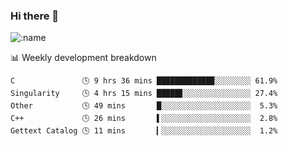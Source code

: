 ### Hi there 👋

<!--
**lv2020/lv2020** is a ✨ _special_ ✨ repository because its `README.md` (this file) appears on your GitHub profile.

Here are some ideas to get you started:

- 🔭 I’m currently working on ...
- 🌱 I’m currently learning ...
- 👯 I’m looking to collaborate on ...
- 🤔 I’m looking for help with ...
- 💬 Ask me about ...
- 📫 How to reach me: ...
- 😄 Pronouns: ...
- ⚡ Fun fact: ...
-->
![:name](https://count.getloli.com/get/@:lv2020)
 <!-- waka-box start -->
📊 Weekly development breakdown
```text
C               🕓 9 hrs 36 mins ████████████▉░░░░░░░░ 61.9%
Singularity     🕓 4 hrs 15 mins █████▊░░░░░░░░░░░░░░░ 27.4%
Other           🕓 49 mins       █░░░░░░░░░░░░░░░░░░░░  5.3%
C++             🕓 26 mins       ▌░░░░░░░░░░░░░░░░░░░░  2.8%
Gettext Catalog 🕓 11 mins       ▎░░░░░░░░░░░░░░░░░░░░  1.2%
```
<!-- Powered by https://github.com/YouEclipse/waka-box-go . -->
<!-- waka-box end -->
